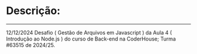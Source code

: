<h1>Descrição:</h1>
<hr>
<div>
<p>12/12/2024 Desafio ( Gestão de Arquivos em Javascript ) da Aula 4 ( Introdução ao Node.js ) do curso de Back-end na CoderHouse; Turma #63515 de 2024/25.</p>
</div>